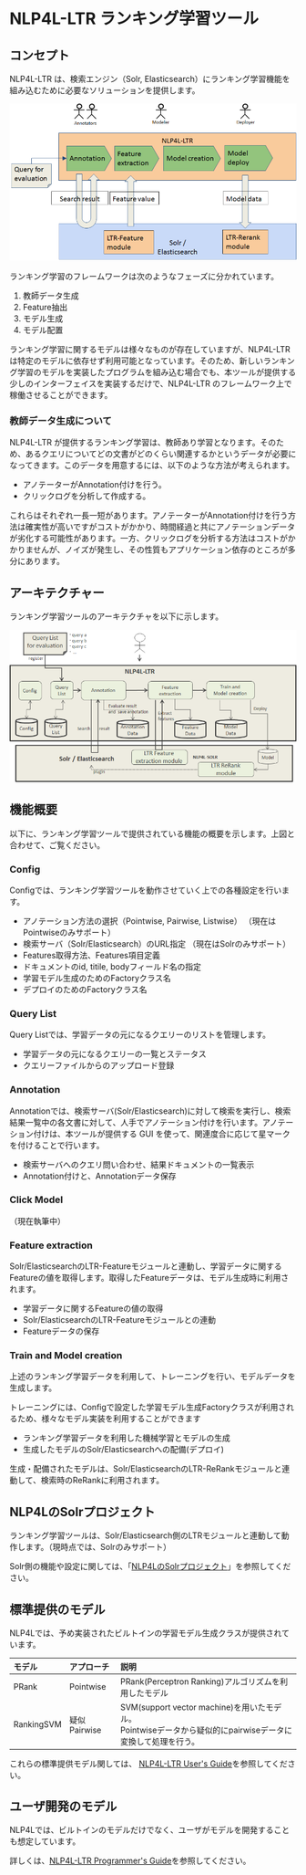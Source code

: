 # NLP4L-LTR ランキング学習ツール

## コンセプト

NLP4L-LTR は、検索エンジン（Solr, Elasticsearch）にランキング学習機能を組み込むために必要なソリューションを提供します。

![NLP4L-LTRアーキテクチャー](images/ltr-concept.png)

ランキング学習のフレームワークは次のようなフェーズに分かれています。

1. 教師データ生成
2. Feature抽出
3. モデル生成
4. モデル配置

ランキング学習に関するモデルは様々なものが存在していますが、NLP4L-LTR は特定のモデルに依存せず利用可能となっています。そのため、新しいランキング学習のモデルを実装したプログラムを組み込む場合でも、本ツールが提供する少しのインターフェイスを実装するだけで、NLP4L-LTR のフレームワーク上で稼働させることができます。

### 教師データ生成について

NLP4L-LTR が提供するランキング学習は、教師あり学習となります。そのため、あるクエリについてどの文書がどのくらい関連するかというデータが必要になってきます。このデータを用意するには、以下のような方法が考えられます。

- アノテーターがAnnotation付けを行う。
- クリックログを分析して作成する。

これらはそれぞれ一長一短があります。アノテーターがAnnotation付けを行う方法は確実性が高いですがコストがかかり、時間経過と共にアノテーションデータが劣化する可能性があります。一方、クリックログを分析する方法はコストがかかりませんが、ノイズが発生し、その性質もアプリケーション依存のところが多分にあります。

## アーキテクチャー

ランキング学習ツールのアーキテクチャを以下に示します。

![アーキテクチャー](images/ltr-architecture.png)

## 機能概要

以下に、ランキング学習ツールで提供されている機能の概要を示します。上図と合わせて、ご覧ください。

###  Config
Configでは、ランキング学習ツールを動作させていく上での各種設定を行います。

- アノテーション方法の選択（Pointwise, Pairwise, Listwise） （現在はPointwiseのみサポート）
- 検索サーバ（Solr/Elasticsearch）のURL指定 （現在はSolrのみサポート）
- Features取得方法、Features項目定義
- ドキュメントのid, titile, bodyフィールド名の指定
- 学習モデル生成のためのFactoryクラス名
- デプロイのためのFactoryクラス名

###  Query List
Query Listでは、学習データの元になるクエリーのリストを管理します。

- 学習データの元になるクエリーの一覧とステータス
- クエリーファイルからのアップロード登録

###  Annotation
Annotationでは、検索サーバ(Solr/Elasticsearch)に対して検索を実行し、検索結果一覧中の各文書に対して、人手でアノテーション付けを行います。アノテーション付けは、本ツールが提供する GUI を使って、関連度合に応じて星マークを付けることで行います。

- 検索サーバへのクエリ問い合わせ、結果ドキュメントの一覧表示
- Annotation付けと、Annotationデータ保存

###  Click Model
（現在執筆中）

###  Feature extraction

Solr/ElasticsearchのLTR-Featureモジュールと連動し、学習データに関するFeatureの値を取得します。取得したFeatureデータは、モデル生成時に利用されます。

- 学習データに関するFeatureの値の取得
- Solr/ElasticsearchのLTR-Featureモジュールとの連動
- Featureデータの保存

###  Train and Model creation

上述のランキング学習データを利用して、トレーニングを行い、モデルデータを生成します。

トレーニングには、Configで設定した学習モデル生成Factoryクラスが利用されるため、様々なモデル実装を利用することができます

- ランキング学習データを利用した機械学習とモデルの生成
- 生成したモデルのSolr/Elasticsearchへの配備(デプロイ)

生成・配備されたモデルは、Solr/ElasticsearchのLTR-ReRankモジュールと連動して、検索時のReRankに利用されます。


## NLP4LのSolrプロジェクト

ランキング学習ツールは、Solr/Elasticsearch側のLTRモジュールと連動して動作します。（現時点では、Solrのみサポート）

Solr側の機能や設定に関しては、「[NLP4LのSolrプロジェクト](https://github.com/NLP4L/solr)」を参照してください。



## 標準提供のモデル

NLP4Lでは、予め実装されたビルトインの学習モデル生成クラスが提供されています。

|モデル|アプローチ|説明|
|:--|:--|:--|
|PRank|Pointwise|PRank(Perceptron Ranking)アルゴリズムを利用したモデル|
|RankingSVM|疑似Pairwise|SVM(support vector machine)を用いたモデル。<br>Pointwiseデータから疑似的にpairwiseデータに変換して処理を行う。|

これらの標準提供モデル関しては、 [NLP4L-LTR User's Guide](ltr_users_guide_ja.md)を参照してください。

## ユーザ開発のモデル

NLP4Lでは、ビルトインのモデルだけでなく、ユーザがモデルを開発することも想定しています。

詳しくは、[NLP4L-LTR Programmer's Guide](ltr_programmers_guide_ja.md)を参照してください。

